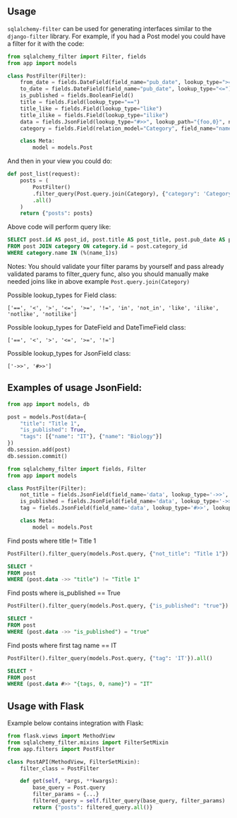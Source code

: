 Usage
-----

`sqlalchemy-filter` can be used for generating interfaces similar to the `django-filter`
library. For example, if you had a Post model you could have a
filter for it with the code:

```python
from sqlalchemy_filter import Filter, fields
from app import models

class PostFilter(Filter):
    from_date = fields.DateField(field_name="pub_date", lookup_type=">=")
    to_date = fields.DateField(field_name="pub_date", lookup_type="<=")
    is_published = fields.BooleanField()
    title = fields.Field(lookup_type="==")
    title_like = fields.Field(lookup_type="like")
    title_ilike = fields.Field(lookup_type="ilike")
    data = fields.JsonField(lookup_type="#>>", lookup_path="{foo,0}", not_equal=True)
    category = fields.Field(relation_model="Category", field_name="name", lookup_type="in")

    class Meta:
        model = models.Post
```

And then in your view you could do:

```python
def post_list(request):
    posts = (
        PostFilter()
        .filter_query(Post.query.join(Category), {"category": 'Category 1'})
        .all()
    )
    return {"posts": posts}

```    
Above code will perform query like:
```sql
SELECT post.id AS post_id, post.title AS post_title, post.pub_date AS post_pub_date, post.is_published AS post_is_published, post.category_id AS post_category_id 
FROM post JOIN category ON category.id = post.category_id 
WHERE category.name IN (%(name_1)s)
```
Notes:
    You should validate your filter params by yourself and pass already validated params to filter_query func, 
    also you should manually make needed joins like in above example ``Post.query.join(Category)``

Possible lookup_types for Field class:

``
['==', '<', '>', '<=', '>=', '!=', 'in', 'not_in', 'like', 'ilike', 'notlike', 'notilike']
``

Possible lookup_types for DateField and DateTimeField class:

``
['==', '<', '>', '<=', '>=', '!=']
``

Possible lookup_types for JsonField class:

``
['->>', '#>>']
``

Examples of usage JsonField:
--------------------------------

```python
from app import models, db

post = models.Post(data={
    "title": "Title 1",
    "is_published": True, 
    "tags": [{"name": "IT"}, {"name": "Biology"}]
})
db.session.add(post)
db.session.commit()
```

```python
from sqlalchemy_filter import fields, Filter
from app import models

class PostFilter(Filter):
    not_title = fields.JsonField(field_name='data', lookup_type='->>', lookup_path='title', not_equal=True)
    is_published = fields.JsonField(field_name='data', lookup_type='->>', lookup_path='is_published')
    tag = fields.JsonField(field_name='data', lookup_type='#>>', lookup_path='{tags, 0, name}')

    class Meta:
        model = models.Post
```

Find posts where title != Title 1

```python
PostFilter().filter_query(models.Post.query, {"not_title": "Title 1"}).all()
```

```sql
SELECT *
FROM post 
WHERE (post.data ->> "title") != "Title 1"
```

Find posts where is_published == True

```python
PostFilter().filter_query(models.Post.query, {"is_published": "true"}).all()
```

```sql
SELECT *
FROM post 
WHERE (post.data ->> "is_published") = "true"
```

Find posts where first tag name == IT

```python
PostFilter().filter_query(models.Post.query, {"tag": 'IT'}).all()
```

```sql
SELECT *
FROM post 
WHERE (post.data #>> "{tags, 0, name}") = "IT"
```

Usage with Flask
--------------------------------

Example below contains integration with Flask:

```python
from flask.views import MethodView
from sqlalchemy_filter.mixins import FilterSetMixin
from app.filters import PostFilter

class PostAPI(MethodView, FilterSetMixin):
    filter_class = PostFilter

    def get(self, *args, **kwargs):
        base_query = Post.query
        filter_params = {...}
        filtered_query = self.filter_query(base_query, filter_params)
        return {"posts": filtered_query.all()}
```
